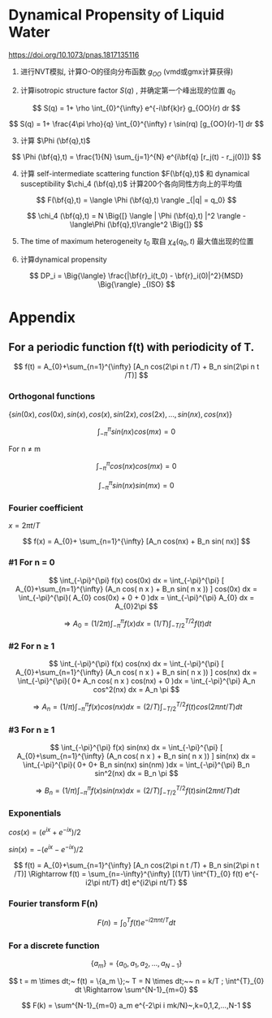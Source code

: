 # Dynamical Propensity of Liquid Water

https://doi.org/10.1073/pnas.1817135116

1. 进行NVT模拟, 计算O-O的径向分布函数 $g_{OO}$ (vmd或gmx计算获得)

2. 计算isotropic structure factor $S(q)$ , 并确定第一个峰出现的位置 $q_0$ 


$$
S(q) = 1+ \rho \int_{0}^{\infty}  e^{-i\bf{k}r} g_{OO}(r) dr
$$

$$
S(q) = 1+ \frac{4\pi \rho}{q} \int_{0}^{\infty}  r \sin(rq) [g_{OO}(r)-1] dr
$$

3. 计算 $\Phi (\bf{q},t)$

$$
 \Phi (\bf{q},t) = \frac{1}{N} \sum_{j=1}^{N} e^{i\bf{q} [r_j(t) - r_j(0)]}
$$

4. 计算 self-intermediate scattering function $F(\bf{q},t)$ 和 dynamical susceptibility $\chi_4 (\bf{q},t)$ 计算200个各向同性方向上的平均值

$$
F(\bf{q},t) = \langle  \Phi (\bf{q},t) \rangle _{|q| = q_0}
$$

$$
\chi_4 (\bf{q},t) = N \Big{[} \langle | \Phi (\bf{q},t) |^2  \rangle - \langle\Phi (\bf{q},t)\rangle^2   \Big{]} 
$$

5. The time of maximum heterogeneity $t_0$ 取自 $\chi_4 (q_0,t)$ 最大值出现的位置

6. 计算dynamical propensity

$$
DP_i = \Big{\langle}   \frac{|\bf{r}_i(t_0) - \bf{r}_i(0)|^2}{MSD}   \Big{\rangle} _{ISO}
$$



# Appendix
## For a periodic function f(t) with periodicity of T.

$$
f(t) = A_{0}+\sum_{n=1}^{\infty} [A_n cos(2\pi n t /T) + B_n sin(2\pi n t /T)]
$$

### Orthogonal functions

 $\{sin(0x),cos(0x),sin(x),cos(x),sin(2x),cos(2x),...,sin(nx),cos(nx)\}$

$$
\int_{-\pi}^{\pi} sin(nx) cos(mx) = 0
$$

For n $\ne$ m

$$
\int_{-\pi}^{\pi} cos(nx) cos(mx) = 0
$$

$$
\int_{-\pi}^{\pi} sin(nx) sin(mx) = 0
$$



###  Fourier coefficient 

$x=2\pi t /T$ 

$$
f(x) = A_{0}+ \sum_{n=1}^{\infty} [A_n cos(nx) + B_n sin( nx)]
$$

### #1 For n = 0


$$
\int_{-\pi}^{\pi} f(x) cos(0x) dx = \int_{-\pi}^{\pi} [ A_{0}+\sum_{n=1}^{\infty} (A_n cos( n x ) + B_n sin( n x )) ] cos(0x) dx = \int_{-\pi}^{\pi}( A_{0} cos(0x) + 0 + 0 )dx = \int_{-\pi}^{\pi} A_{0} dx = A_{0}2\pi
$$

$$
\Rightarrow A_0 = (1/2\pi) \int_{-\pi}^{\pi} f(x)dx = (1/T) \int_{-T/2}^{T/2} f(t)dt
$$

### #2 For n $\ge$ 1


$$
\int_{-\pi}^{\pi} f(x) cos(nx) dx = \int_{-\pi}^{\pi} [ A_{0}+\sum_{n=1}^{\infty} (A_n cos( n x ) + B_n sin( n x )) ] cos(nx) dx = \int_{-\pi}^{\pi}( 0+ A_n cos( n x ) cos(nx) + 0 )dx = \int_{-\pi}^{\pi} A_n cos^2(nx) dx = A_n \pi
$$

$$
\Rightarrow A_n = (1/\pi) \int_{-\pi}^{\pi} f(x)cos(nx) dx = (2/T) \int_{-T/2}^{T/2} f(t) cos(2\pi n t /T) dt 
$$

### #3 For n $\ge$ 1
$$
\int_{-\pi}^{\pi} f(x) sin(nx) dx = \int_{-\pi}^{\pi} [ A_{0}+\sum_{n=1}^{\infty} (A_n cos( n x ) + B_n sin( n x )) ] sin(nx) dx = \int_{-\pi}^{\pi}( 0+ 0+ B_n sin(nx) sin(nm) )dx = \int_{-\pi}^{\pi} B_n sin^2(nx) dx = B_n \pi
$$

$$
\Rightarrow B_n = (1/\pi) \int_{-\pi}^{\pi} f(x) sin(nx) dx= (2/T) \int_{-T/2}^{T/2} f(t) sin(2\pi n t /T) dt 
$$


### Exponentials

$cos(x) = (e^{ix} + e^{-ix})/2$

$sin(x) = -(e^{ix} - e^{-ix})/2$

$$
f(t) = A_{0}+\sum_{n=1}^{\infty} [A_n cos(2\pi n t /T) + B_n sin(2\pi n t /T)] \Rightarrow f(t) = \sum_{n=-\infty}^{\infty} [(1/T) \int^{T}_{0} f(t) e^{-i2\pi nt/T} dt] e^{i2\pi nt/T}
$$

### Fourier transform F(n) 
$$
F(n) = \int^{T}_{0} f(t) e^{-i2\pi nt/T} dt
$$

### For a discrete function
$$
\{a_m \} = \{a_0, a_1, a_2,..., a_{N-1}\}
$$

$$
t = m \times dt;~ f(t) = \{a_m \};~ T = N \times dt;~~ n = k/T ; \int^{T}_{0} dt \Rightarrow \sum^{N-1}_{m=0}
$$

$$
F(k) = \sum^{N-1}_{m=0} a_m e^{-2\pi i mk/N}~,k=0,1,2,...,N-1
$$
